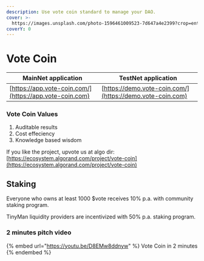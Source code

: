 ```yaml
---
description: Use vote coin standard to manage your DAO.
cover: >-
  https://images.unsplash.com/photo-1596461009523-7d647a4e2399?crop=entropy&cs=srgb&fm=jpg&ixid=MnwxOTcwMjR8MHwxfHNlYXJjaHwzfHx3aXNkb218ZW58MHx8fHwxNjM4NDc2MTY3&ixlib=rb-1.2.1&q=85
coverY: 0
---
```


# Vote Coin

| MainNet application                                     | TestNet application                                       |
| ------------------------------------------------------- | --------------------------------------------------------- |
| [https://app.vote-coin.com/](https://app.vote-coin.com) | [https://demo.vote-coin.com/](https://demo.vote-coin.com) |

### Vote Coin Values

1. Auditable results
2. Cost effeciency
3. Knowledge based wisdom

If you like the project, upvote us at algo dir: [https://ecosystem.algorand.com/project/vote-coin](https://ecosystem.algorand.com/project/vote-coin)

## Staking

Everyone who owns at least 1000 $vote receives 10% p.a. with community staking program.

TinyMan liquidity providers are incentivized with 50% p.a. staking program.

### 2 minutes pitch video

{% embed url="https://youtu.be/D8EMw8ddnyw" %}
Vote Coin in 2 minutes
{% endembed %}
